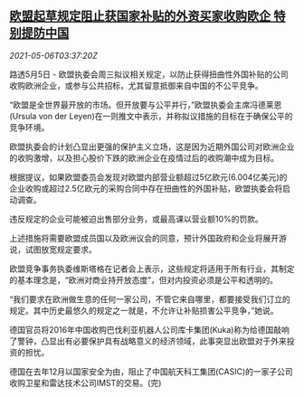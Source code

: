 <!--1620273663000-->
[欧盟起草规定阻止获国家补贴的外资买家收购欧企 特别提防中国](https://cn.reuters.com/article/eu-bill-subsidy-china-firms-0506-idCNKBS2CN091)
------

<div><i>2021-05-06T03:37:20Z</i></div><p>路透5月5日 - 欧盟执委会周三拟议相关规定，以防止获得扭曲性外国补贴的公司收购欧洲企业，或参与公共招标，尤其留意抵御来自中国的不公平竞争。</p><p>“欧盟是全世界最开放的市场。但开放要与公平并行，”欧盟执委会主席冯德莱恩(Ursula von der Leyen)在一则推文中表示，并称拟议措施的目标在于确保公平的竞争环境。</p><p>欧盟执委会的计划凸显出更强的保护主义立场，这是因为近期外国公司对欧洲企业的收购激增，以及担心股价下跌的欧洲企业在疫情过后的收购潮中成为目标。</p><p>根据提议，如果欧盟委员会发现对欧盟内部营业额超过5亿欧元(6.004亿美元)的企业收购或超过2.5亿欧元的采购合同中存在扭曲性的外国补贴，欧盟执委会将启动调查。</p><p>违反规定的企业可能被迫出售部分业务，或最高课以营业额10%的罚款。</p><p>上述措施将需要欧盟成员国以及欧洲议会的同意，预计外国政府和企业将展开游说，试图放宽规定要求。</p><p>欧盟竞争事务执委维斯塔格在记者会上表示，这些规定将适用于所有行业，其制定的基本理念是，“欧洲对商业持开放态度”，但对内投资必须是公平和透明的。</p><p>“我们要求在欧洲做生意的任何一家公司，不管它来自哪里，都要接受我们订立的规定。其中历史最悠久的规定之一就是，不允许让补贴损害公平竞争，”她说。</p><p>德国官员将2016年中国收购巴伐利亚机器人公司库卡集团(Kuka)称为给德国敲响了警钟，凸显出有必要保护具有战略意义的经济领域，此事突显出欧盟对于外来投资的担忧。</p><p>德国在去年12月以国家安全为由，阻止了中国航天科工集团(CASIC)的一家子公司收购卫星和雷达技术公司IMST的交易。(完)</p>

